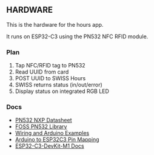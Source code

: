 ## HARDWARE
This is the hardware for the hours app. 

It runs on ESP32-C3 using the PN532 NFC RFID module.

### Plan
1. Tap NFC/RFID tag to PN532
2. Read UUID from card
3. POST UUID to SWISS Hours
4. SWISS returns status (in/out/error) 
5. Display status on integrated RGB LED

### Docs
- [PN532 NXP Datasheet](https://www.nxp.com/docs/en/nxp/data-sheets/PN532_C1.pdf)
- [FOSS PN532 Library](https://warlord0blog.wordpress.com/2021/10/09/esp32-and-nfc-over-i2c)
- [Wiring and Arduino Examples](http://wiki.sunfounder.cc/index.php?title=PN532_NFC_RFID_Module#Test_under_I2C_Mode)
- [Arduino to ESP32C3 Pin Mapping](https://github.com/espressif/arduino-esp32/blob/master/variants/esp32c3/pins_arduino.h)
- [ESP32-C3-DevKit-M1 Docs](https://docs.espressif.com/projects/esp-idf/en/latest/esp32c3/hw-reference/esp32c3/user-guide-devkitm-1.html)

